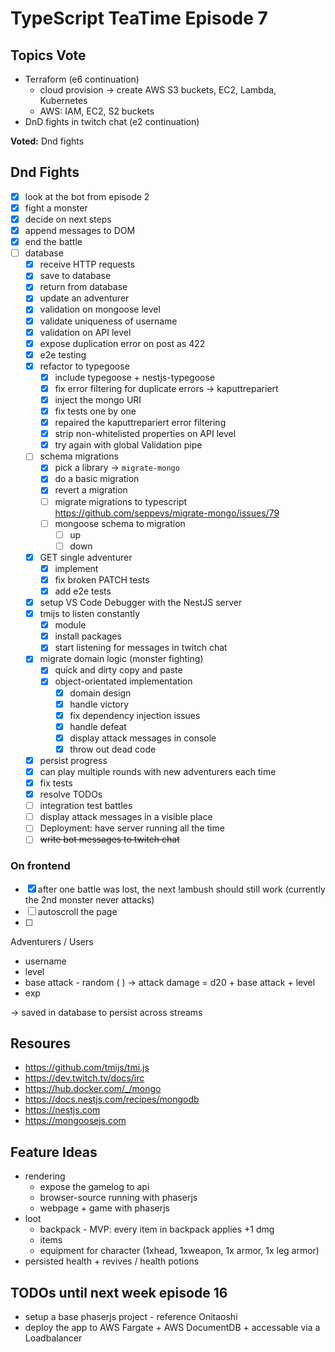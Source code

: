 # TypeScript TeaTime Episode 7

## Topics Vote

- Terraform (e6 continuation)
  - cloud provision -> create AWS S3 buckets, EC2, Lambda, Kubernetes
  - AWS: IAM, EC2, S2 buckets
- DnD fights in twitch chat (e2 continuation)

**Voted:** Dnd fights

## Dnd Fights

- [x] look at the bot from episode 2
- [x] fight a monster
- [x] decide on next steps
- [x] append messages to DOM
- [x] end the battle
- [ ] database
  - [x] receive HTTP requests
  - [x] save to database
  - [x] return from database
  - [x] update an adventurer
  - [x] validation on mongoose level
  - [x] validate uniqueness of username
  - [x] validation on API level
  - [x] expose duplication error on post as 422
  - [x] e2e testing
  - [x] refactor to typegoose
    - [x] include typegoose + nestjs-typegoose
    - [x] fix error filtering for duplicate errors -> kaputtrepariert
    - [x] inject the mongo URI
    - [x] fix tests one by one
    - [x] repaired the kaputtrepariert error filtering
    - [x] strip non-whitelisted properties on API level
    - [x] try again with global Validation pipe
  - [ ] schema migrations
    - [x] pick a library -> `migrate-mongo`
    - [x] do a basic migration
    - [x] revert a migration
    - [ ] migrate migrations to typescript <https://github.com/seppevs/migrate-mongo/issues/79>
    - [ ] mongoose schema to migration
      - [ ] up
      - [ ] down
  - [x] GET single adventurer
    - [x] implement
    - [x] fix broken PATCH tests
    - [x] add e2e tests
  - [x] setup VS Code Debugger with the NestJS server
  - [x] tmijs to listen constantly
    - [x] module
    - [x] install packages
    - [x] start listening for messages in twitch chat
  - [x] migrate domain logic (monster fighting)
    - [x] quick and dirty copy and paste
    - [x] object-orientated implementation
      - [x] domain design
      - [x] handle victory
      - [x] fix dependency injection issues
      - [x] handle defeat
      - [x] display attack messages in console
      - [x] throw out dead code
  - [x] persist progress
  - [x] can play multiple rounds with new adventurers each time
  - [x] fix tests
  - [x] resolve TODOs
  - [ ] integration test battles
  - [ ] display attack messages in a visible place
  - [ ] Deployment: have server running all the time
  - [ ] ~~write bot messages to twitch chat~~

### On frontend

- [x] after one battle was lost, the next !ambush should still work (currently the 2nd monster never attacks)
- [ ] autoscroll the page
- [ ]

Adventurers / Users

- username
- level
- base attack - random ( ) -> attack damage = d20 + base attack + level
- exp

-> saved in database to persist across streams

## Resoures

- <https://github.com/tmijs/tmi.js>
- <https://dev.twitch.tv/docs/irc>
- <https://hub.docker.com/_/mongo>
- <https://docs.nestjs.com/recipes/mongodb>
- <https://nestjs.com>
- <https://mongoosejs.com>

## Feature Ideas

- rendering
  - expose the gamelog to api
  - browser-source running with phaserjs
  - webpage + game with phaserjs
- loot
  - backpack - MVP: every item in backpack applies +1 dmg
  - items
  - equipment for character (1xhead, 1xweapon, 1x armor, 1x leg armor)
- persisted health + revives / health potions

## TODOs until next week episode 16

- setup a base phaserjs project - reference Onitaoshi
- deploy the app to AWS Fargate + AWS DocumentDB + accessable via a Loadbalancer
